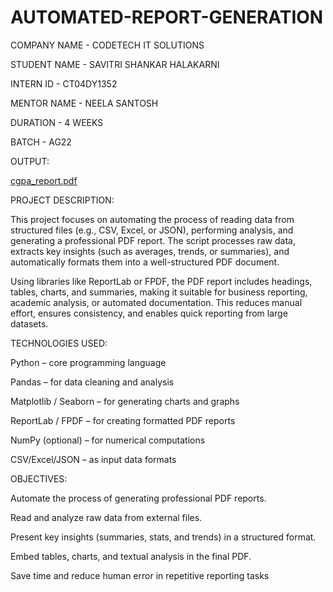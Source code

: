 # AUTOMATED-REPORT-GENERATION

COMPANY NAME - CODETECH IT SOLUTIONS

STUDENT NAME - SAVITRI SHANKAR HALAKARNI

INTERN ID - CT04DY1352

MENTOR NAME - NEELA SANTOSH

DURATION - 4 WEEKS

BATCH - AG22

OUTPUT:

[cgpa_report.pdf](https://github.com/user-attachments/files/22139535/cgpa_report.pdf)


PROJECT DESCRIPTION:

This project focuses on automating the process of reading data from structured files (e.g., CSV, Excel, or JSON), performing analysis, and generating a professional PDF report. The script processes raw data, extracts key insights (such as averages, trends, or summaries), and automatically formats them into a well-structured PDF document.

Using libraries like ReportLab or FPDF, the PDF report includes headings, tables, charts, and summaries, making it suitable for business reporting, academic analysis, or automated documentation. This reduces manual effort, ensures consistency, and enables quick reporting from large datasets.


TECHNOLOGIES USED:

Python – core programming language

Pandas – for data cleaning and analysis

Matplotlib / Seaborn – for generating charts and graphs

ReportLab / FPDF – for creating formatted PDF reports

NumPy (optional) – for numerical computations

CSV/Excel/JSON – as input data formats


OBJECTIVES:

Automate the process of generating professional PDF reports.

Read and analyze raw data from external files.

Present key insights (summaries, stats, and trends) in a structured format.

Embed tables, charts, and textual analysis in the final PDF.

Save time and reduce human error in repetitive reporting tasks
